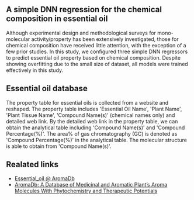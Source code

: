 ## A simple DNN regression for the chemical composition in essential oil 

Although experimental design and methodological surveys for mono-molecular activity/property has been extensively investigated, 
those for chemical composition have received little attention, with the exception of a few prior studies. 
In this study, we configured three simple DNN regressors to predict essential oil property based on chemical composition. 
Despite showing overfitting due to the small size of dataset, all models were trained effectively in this study. 

## Essential oil database 

The property table for essential oils is collected from a website and reshaped.
The property table includes 'Essential Oil Name', 'Plant Name', 'Plant Tissue Name', 'Compound Name(s)' (chemical names only) and detailed web link. 
By the detailed web link in the property table, 
we can obtain the analytical table including 'Compound Name(s)' and 'Compound Percentage(%)'. 
The area% of gas chromatography (GC) is denoted as 'Compound Percentage(%)' in the analytical table. 
The molecular structure is able to obtain from 'Compound Name(s)'. 

## Realated links 

- [Essential_oil @ AromaDb](https://bioinfo.cimap.res.in/aromadb/web_essential_oil.php "bioinfo.cimap.res.in")
- [AromaDb: A Database of Medicinal and Aromatic Plant’s Aroma Molecules With Phytochemistry and Therapeutic Potentials](https://www.frontiersin.org/articles/10.3389/fpls.2018.01081/full "Frontiers | AromaDb: A Database of Medicinal and Aromatic Plant’s Aroma Molecules With Phytochemistry and Therapeutic Potentials | Plant Science")


